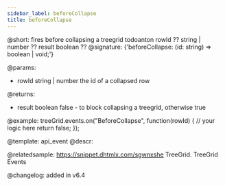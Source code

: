 ```yaml
---
sidebar_label: beforeCollapse
title: beforeCollapse
---          
```


@short: fires before collapsing a treegrid
todoanton rowId ??  string | number ?? result		boolean  ??
@signature: {'beforeCollapse: (id: string) => boolean | void;'}
	
@params:
- rowId			string | number		the id of a collapsed row

@returns:
- result		boolean		false - to block collapsing a treegrid, otherwise true

@example:
treeGrid.events.on("BeforeCollapse", function(rowId) {
    // your logic here
    return false;
});

@template:	api_event
@descr:

@relatedsample:
https://snippet.dhtmlx.com/sgwnxshe	TreeGrid. TreeGrid Events	

@changelog: added in v6.4
